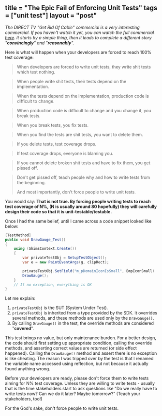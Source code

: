 title = "The Epic Fail of Enforcing Unit Tests"
tags = ["unit test"]
layout = "post"
---

_The DIRECT TV "Get Rid Of Cable" commercial is a very interesting commercial. If you haven't watch it yet, you can watch the full commercial [here](here). It starts by a simple thing, then it leads to complete a different story "**convincingly**" and "**reasonably**"._

Here is what will happen when your developers are forced to reach 100% test coverage:

> When developers are forced to write unit tests, they write shit tests which test nothing.

> When people write shit tests, their tests depend on the implementation.

> When the tests depend on the implementation, production code is difficult to change.

> When production code is difficult to change and you change it, you break tests.

> When you break tests, you fix tests.

> When you find the tests are shit tests, you want to delete them.

> If you delete tests, test coverage drops.

> If test coverage drops, everyone is blaming you.

> If you cannot delete broken shit tests and have to fix them, you get pissed off.

> Don't get pissed off, teach people why and how to write tests from the beginning.
>
> And most importantly, don't force people to write unit tests.

You would say: **That is not true. By forcing people writing tests to reach test coverage of N%, (N is usually around 80 hopefully) they will carefully design their code so that it is unit-testable/testable.**

Once I had the same belief, until I came across a code snippet looked like below:

```cs
[TestMethod]
public void DrawGauge_Test()
{
	using (ShimsContext.Create())
	{
        var privateTestObj = SetupTestObject();
        var e = new PaintEventArgs(g, clipRect);

        privateTestObj.SetField("m_pDomainIconIsSmall", BmpIconSmall)
        DrawGauge();
    }
    // If no exception, everything is OK
}
```

Let me explain:

1. `privateTestObj` is the SUT (System Under Test).
2. `privateTestObj` is inherited from a type provided by the SDK. It overrides several methods, and these methods are used only by the `DrawGauge()`.
3. By calling `DrawGauge()` in the test, the override methods are considered "__covered__".

This test brings no value, but only maintenance burden. For a better design, the code should first setting up appropriate condition,  calling the override methods, and asserting correct values are returned (or side effect happened). Calling the `DrawGauge()` method and assert there is no exception is like cheating. The reason I was tripped over by the test is that I renamed the variable name accessed using reflection, but not because it actually found anything wrong.

Before your developers are ready, please don't force them to write tests aiming for N% test coverage. Unless they are willing to write tests - usually that is the time stakeholders start to ask questions like "Do we really have to write tests now? Can we do it later? Maybe tomorrow?" (Teach your stakeholders, too!)

For the God's sake, don't force people to write unit tests.

[here]: https://www.youtube.com/watch?v=NZ80SVOHKoo
